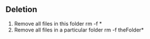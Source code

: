 ## Deletion
1. Remove all files in this folder
	rm -f *
1. Remove all files in a particular folder
	rm -f theFolder*
	